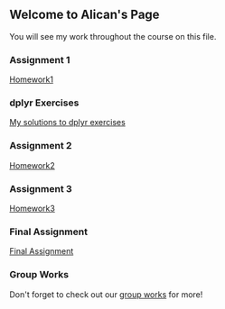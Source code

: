 ## Welcome to Alican's Page
You will see my work throughout the course on this file.

### Assignment 1

[Homework1](https://pjournal.github.io/boun01-alicanylmz/Alican-Rmarkdown.html)

### dplyr Exercises

[My solutions to dplyr exercises](https://pjournal.github.io/boun01-alicanylmz/R_mark_dplyr_exercises.html)

### Assignment 2

[Homework2](https://pjournal.github.io/boun01-alicanylmz/Alicanhw2.html)

### Assignment 3

[Homework3](https://pjournal.github.io/boun01-alicanylmz/assignment-3.html)

### Final Assignment

[Final Assignment](https://pjournal.github.io/boun01-alicanylmz/final-homework.pdf)

### Group Works

Don't forget to check out our [group works](https://pjournal.github.io/boun01g-biktik-r-tik/) for more!
